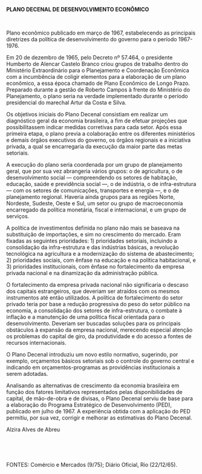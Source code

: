 **PLANO DECENAL DE DESENVOLVIMENTO ECONÔMICO**

 

Plano econômico publicado em março de 1967, estabelecendo as principais
diretrizes da política de desenvolvimento do governo para o período
1967-1976.

Em 20 de dezembro de 1965, pelo Decreto nº 57.464, o presidente Humberto
de Alencar Castelo Branco criou grupos de trabalho dentro do Ministério
Extraordinário para o Planejamento e Coordenação Econômica com a
incumbência de coligir elementos para a elaboração de um plano
econômico, a essa época chamado de Plano Econômico de Longo Prazo.
Preparado durante a gestão de Roberto Campos à frente do Ministério do
Planejamento, o plano seria na verdade implementado durante o período
presidencial do marechal Artur da Costa e Silva.

Os objetivos iniciais do Plano Decenal consistiam em realizar um
diagnóstico geral da economia brasileira, a fim de efetuar projeções que
possibilitassem indicar medidas corretivas para cada setor. Após essa
primeira etapa, o plano previa a colaboração entre os diferentes
ministérios e demais órgãos executivos do governo, os órgãos regionais e
a iniciativa privada, a qual se encarregaria da execução da maior parte
das metas setoriais.

A execução do plano seria coordenada por um grupo de planejamento geral,
que por sua vez abrangeria vários grupos: o de agricultura, o de
desenvolvimento social — compreendendo os setores de habitação,
educação, saúde e previdência social —, o de indústria, o de
infra-estrutura — com os setores de comunicações, transportes e energia
—, e o de planejamento regional. Haveria ainda grupos para as regiões
Norte, Nordeste, Sudeste, Oeste e Sul, um setor ou grupo de
macroeconomia encarregado da política monetária, fiscal e internacional,
e um grupo de serviços.

A política de investimentos definida no plano não mais se baseava na
substituição de importações, e sim no crescimento do mercado. Eram
fixadas as seguintes prioridades: 1) prioridades setoriais, incluindo a
consolidação da infra-estrutura e das indústrias básicas, a revolução
tecnológica na agricultura e a modernização do sistema de abastecimento;
2) prioridades sociais, com ênfase na educação e na política
habitacional, e 3) prioridades institucionais, com ênfase no
fortalecimento da empresa privada nacional e na dinamização da
administração pública.

O fortalecimento da empresa privada nacional não significaria o descaso
dos capitais estrangeiros, que deveriam ser atraídos com os mesmos
instrumentos até então utilizados. A política de fortalecimento do setor
privado teria por base a redução progressiva do peso do setor público na
economia, a consolidação dos setores de infra-estrutura, o combate à
inflação e a manutenção de uma política fiscal orientada para o
desenvolvimento. Deveriam ser buscadas soluções para os principais
obstáculos à expansão da empresa nacional, merecendo especial atenção os
problemas do capital de giro, da produtividade e do acesso a fontes de
recursos internacionais.

O Plano Decenal introduziu um novo estilo normativo, sugerindo, por
exemplo, orçamentos básicos setoriais sob o controle do governo central
e indicando em orçamentos-programas as providências institucionais a
serem adotadas.

Analisando as alternativas de crescimento da economia brasileira em
função dos fatores limitativos representados pelas disponibilidades de
capital, de mão-de-obra e de divisas, o Plano Decenal serviu de base
para a elaboração do Programa Estratégico de Desenvolvimento (PED),
publicado em julho de 1967. A experiência obtida com a aplicação do PED
permitiu, por sua vez, corrigir e melhorar as estimativas do Plano
Decenal.

Alzira Alves de Abreu

 

 

FONTES: Comércio e Mercados (9/75); Diário Oficial, Rio (22/12/65).

 
